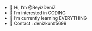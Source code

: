 - 👋 Hi, I’m @ReyizDeniZ
- 👀 I’m interested in CODING
- 🌱 I’m currently learning EVERYTHING
- 💞️ Contact : denizkun#5699
